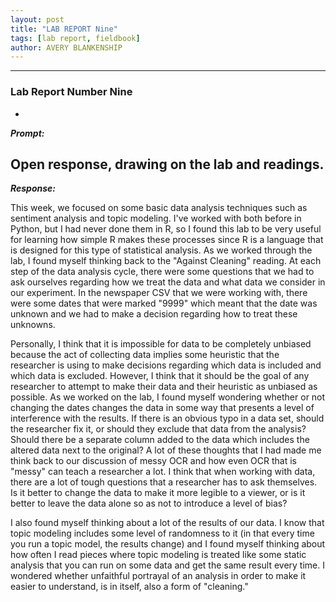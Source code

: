 ```yaml
---
layout: post
title: "LAB REPORT Nine"
tags: [lab report, fieldbook]
author: AVERY BLANKENSHIP
---
```

-------------------

### Lab Report Number Nine
-

_**Prompt:**_

Open response, drawing on the lab and readings.
-


_**Response:**_

This week, we focused on some basic data analysis techniques such as sentiment analysis and topic modeling. I've worked with both before in Python, but I had never done them in R, so I found this lab to be very useful for learning how simple R makes these processes since R is a language that is designed for this type of statistical analysis. As we worked through the lab, I found myself thinking back to the "Against Cleaning" reading. At each step of the data analysis cycle, there were some questions that we had to ask ourselves regarding how we treat the data and what data we consider in our experiment. In the newspaper CSV that we were working with, there were some dates that were marked "9999" which meant that the date was unknown and we had to make a decision regarding how to treat these unknowns.

Personally, I think that it is impossible for data to be completely unbiased because the act of collecting data implies some heuristic that the researcher is using to make decisions regarding which data is included and which data is excluded. However, I think that it should be the goal of any researcher to attempt to make their data and their heuristic as unbiased as possible. As we worked on the lab, I found myself wondering whether or not changing the dates changes the data in some way that presents a level of interference with the results. If there is an obvious typo in a data set, should the researcher fix it, or should they exclude that data from the  analysis? Should there be a separate column added to the data which includes the altered data next to the original? A lot of these thoughts that I had made me think back to our discussion of messy OCR and how even OCR that is "messy" can teach a researcher a lot. I think  that when working with data, there are a lot of tough questions that a researcher has to ask themselves. Is it better to change the data to make it more legible to a viewer, or is it better to leave the data alone so as not to introduce a level of bias?

I also found myself thinking about a lot of the results of our data. I know that topic modeling includes some level of randomness to it (in that every time you run a topic model, the results change) and I found myself thinking about how often I read pieces where topic modeling is treated like some static analysis that you can run on some data and get the same result every time. I wondered whether unfaithful portrayal of an  analysis in order to make it easier to understand, is in itself, also a form of "cleaning." 
